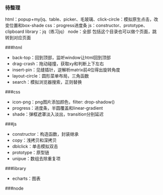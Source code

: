 ### 待整理
html：popup+my/jq、table、picker、毛玻璃、click-circle：模拟原生点击，改变位置和box-shade
css：progress进度条
js：constructor、prototype、clipboard
library：jq（练习jq）
node：全部
包括这个目录也可以做个页面，跳转到对应页面

###html
- back-top：回到顶部，监听window让html回到顶部
- drag-crash：拖动碰撞，获取xy和判断上下左右
- insert-pin：见缝插针，逆解析matrix前4位得出旋转角度
- layout-circle：圆形菜单布局，三角函数
- search：模拟浏览器搜索，正则替换

###css
- icon-png：png图片添加颜色，filter: drop-shadow()
- progress：进度条，半圆覆盖和linear-gradient
- shade：弹框遮罩淡入淡出，transition分别延迟

###js
- constructor：构造函数，封装继承
- copy：浅拷贝和深拷贝
- dblclick：单击模拟双击
- prototype：原型链
- unipue：数组去除重复项

###library
- echarts：图表

###node
